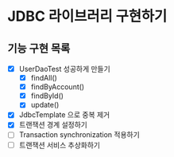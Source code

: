 # JDBC 라이브러리 구현하기

## 기능 구현 목록
- [x] UserDaoTest 성공하게 만들기
  - [x] findAll()
  - [x] findByAccount()
  - [x] findById()
  - [x] update()
- [x] JdbcTemplate 으로 중복 제거
- [x] 트랜잭션 경계 설정하기
- [ ] Transaction synchronization 적용하기
- [ ] 트랜잭션 서비스 추상화하기

